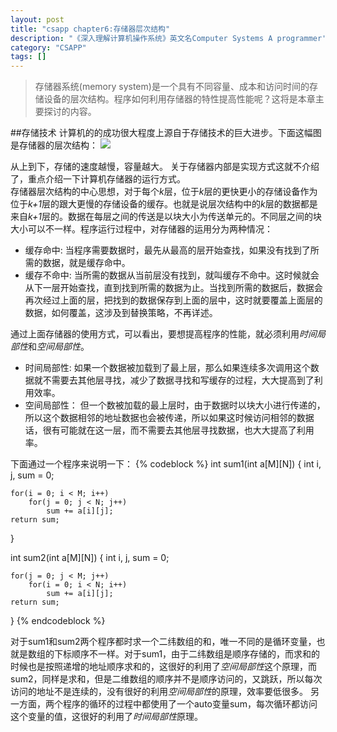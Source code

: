 ```yaml
---
layout: post
title: "csapp chapter6:存储器层次结构"
description: "《深入理解计算机操作系统》英文名Computer Systems A programmer's Perspective的读书笔记"
category: "CSAPP"
tags: []
---
```

>存储器系统(memory system)是一个具有不同容量、成本和访问时间的存储设备的层次结构。程序如何利用存储器的特性提高性能呢？这将是本章主要探讨的内容。

##存储技术
计算机的的成功很大程度上源自于存储技术的巨大进步。下面这幅图是存储器的层次结构： 
![](/assets/img/csapp/fig6.23.png)  

从上到下，存储的速度越慢，容量越大。
关于存储器内部是实现方式这就不介绍了，重点介绍一下计算机存储器的运行方式。  
存储器层次结构的中心思想，对于每个*k*层，位于*k*层的更快更小的存储设备作为位于*k+1*层的跟大更慢的存储设备的缓存。也就是说层次结构中的*k*层的数据都是来自*k+1*层的。数据在每层之间的传送是以块大小为传送单元的。不同层之间的块大小可以不一样。程序运行过程中，对存储器的运用分为两种情况：

* 缓存命中: 当程序需要数据时，最先从最高的层开始查找，如果没有找到了所需的数据，就是缓存命中。
* 缓存不命中: 当所需的数据从当前层没有找到，就叫缓存不命中。这时候就会从下一层开始查找，直到找到所需的数据为止。当找到所需的数据后，数据会再次经过上面的层，把找到的数据保存到上面的层中，这时就要覆盖上面层的数据，如何覆盖，这涉及到替换策略，不再详述。

通过上面存储器的使用方式，可以看出，要想提高程序的性能，就必须利用*时间局部性*和*空间局部性*。

* 时间局部性: 如果一个数据被加载到了最上层，那么如果连续多次调用这个数据就不需要去其他层寻找，减少了数据寻找和写缓存的过程，大大提高到了利用效率。
* 空间局部性： 但一个数被加载的最上层时，由于数据时以块大小进行传递的，所以这个数据相邻的地址数据也会被传递，所以如果这时候访问相邻的数据话，很有可能就在这一层，而不需要去其他层寻找数据，也大大提高了利用率。 

下面通过一个程序来说明一下：
{% codeblock %}
int sum1(int a[M][N])
{
    int i, j, sum = 0;

    for(i = 0; i < M; i++)
        for(j = 0; j < N; j++)
            sum += a[i][j];
    return sum;
}

int sum2(int a[M][N])
{
    int i, j, sum = 0;

    for(j = 0; j < M; j++)
        for(i = 0; i < N; i++)
            sum += a[i][j];
    return sum;
}
{% endcodeblock %}

对于sum1和sum2两个程序都时求一个二纬数组的和，唯一不同的是循环变量，也就是数组的下标顺序不一样。对于sum1，由于二纬数组是顺序存储的，而求和的时候也是按照递增的地址顺序求和的，这很好的利用了*空间局部性*这个原理，而sum2，同样是求和，但是二维数组的顺序并不是顺序访问的，又跳跃，所以每次访问的地址不是连续的，没有很好的利用*空间局部性*的原理，效率要低很多。
另一方面，两个程序的循环的过程中都使用了一个auto变量sum，每次循环都访问这个变量的值，这很好的利用了*时间局部性*原理。
